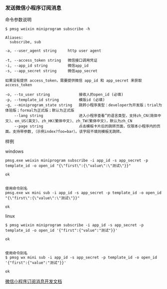 ### 发送微信小程序订阅消息

命令参数说明

```text
$ pmsg weixin miniprogram subscribe -h

Aliases:
  subscribe, sub

-a, --user_agent string     http user agent

-t, --access_token string   微信接口调用凭证
-i, --app_id string         微信app_id
-s, --app_secret string     微信app_secret

如果没有提供 access_token，需要提供微信 app_id 和 app_secret 来获取 access_token

-o, --to_user string             接收人的open_id (必填)
-p, --template_id string         模版id (必填)
-g, --miniprogram_state string   跳转小程序类型：developer为开发版；trial为体验版；formal为正式版；默认为正式版
    --lang string                进入小程序查看”的语言类型，支持zh_CN(简体中文)、en_US(英文)、zh_HK(繁体中文)、zh_TW(繁体中文)，默认为zh_CN
    --page string                点击模板卡片后的跳转页面，仅限本小程序内的页面。支持带参数,（示例index?foo=bar）。该字段不填则模板无跳转。
```

样例

windows

```shell
pmsg.exe weixin miniprogram subscribe -i app_id -s app_secret -p template_id -o open_id "{\"first\":{\"value\":\"测试\"}}"

ok


使用命令别名
pmsg.exe wx mini sub -i app_id -s app_secret -p template_id -o open_id "{\"first\":{\"value\":\"测试\"}}"

ok

```


linux

```shell
$ pmsg weixin miniprogram subscribe -i app_id -s app_secret -p template_id -o open_id '{"first":{"value":"测试"}}'

ok


使用命令别名
$ pmsg wx mini sub -i app_id -s app_secret -p template_id -o open_id '{"first":{"value":"测试"}}'

ok
```

[微信小程序订阅消息开发文档](https://developers.weixin.qq.com/miniprogram/dev/api-backend/open-api/subscribe-message/subscribeMessage.send.html)